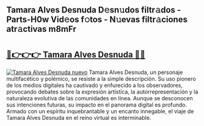 ## Tamara Alves Desnuda D𝚎sn𝚞dos filtr𝚊dos - Parts-H0w Vid𝚎os f𝚘tos - N𝚞evas filtr𝚊ciones atr𝚊ctivas m8mFr

# <h2><a href="http://mb3w8p.tromn.icu/?c=Tamara+Alves+Desnuda">🔗👉👉👉 Tamara Alves Desnuda 🔗🔗</a></h2>

[![Tamara Alves Desnuda nuevo](https://i.imgur.com/pEAQMta.gif)](http://mb3w8p.tromn.icu/?c=Tamara+Alves+Desnuda)
Tamara Alves Desnuda, un personaje multifacético y polémico, se resiste a la simple descripción. Su uso pionero de los medios digitales ha cautivado y enfurecido a los observadores, provocando debates sobre la expresión artística, la autorrepresentación y la naturaleza evolutiva de las comunidades en línea. Aunque se desconocen sus intenciones futuras, su impacto en el panorama digital es profundo. Armado con un espíritu inquebrantable y un encanto innegable, el viaje de Tamara Alves Desnuda en el reino virtual es interminable.
